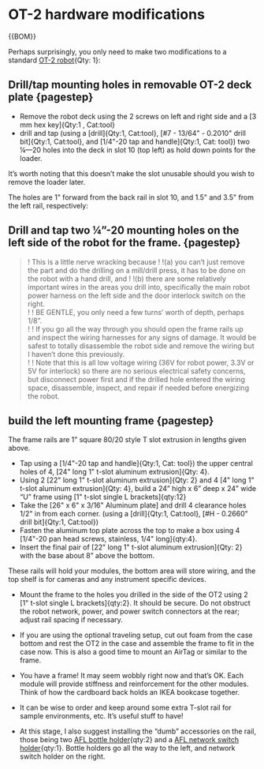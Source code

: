 # OT-2 hardware modifications

{{BOM}}


Perhaps surprisingly, you only need to make two modifications to a standard [OT-2 robot](OT-2Robot.md){Qty: 1}:

## Drill/tap mounting holes in removable OT-2 deck plate {pagestep}
* Remove the robot deck using the 2 screws on left and right side and a [3 mm hex key]{Qty:1 , Cat:tool}
*  drill and tap (using a [drill]{Qty:1, Cat:tool}, [#7 - 13/64" - 0.2010" drill bit]{Qty:1, Cat:tool}, and [1/4"-20 tap and handle]{Qty:1, Cat: tool}) two ¼—20 holes into the deck in slot 10 (top left) as hold down points for the loader. 

 It’s worth noting that this doesn’t make the slot unusable should you wish to remove the loader later.

The holes are 1" forward from the back rail in slot 10, and 1.5" and 3.5" from the left rail, respectively:


## Drill and tap two ¼”-20 mounting holes on the left side of the robot for the frame. {pagestep}

>! This is a little nerve wracking because 
>!
>!(a) you can’t just remove the part and do the drilling on a mill/drill press, it has to be done on the robot with a hand drill, and 
>!
>!(b) there are some relatively important wires in the areas you drill into, specifically the main robot power harness on the left side and the door interlock switch on the right.  
>!
>! BE GENTLE, you only need a few turns’ worth of depth, perhaps 1/8”.  
>!
>! If you go all the way through you should open the frame rails up and inspect the wiring harnesses for any signs of damage.  It would be safest to totally disassemble the robot side and remove the wiring but I haven’t done this previously.  
>!
>! Note that this is all low voltage wiring (36V for robot power, 3.3V or 5V for interlock) so there are no serious electrical safety concerns, but disconnect power first and if the drilled hole entered the wiring space, disassemble, inspect, and repair if needed before energizing the robot.


## build the left mounting frame {pagestep}


The frame rails are 1” square 80/20 style T slot extrusion in lengths given above.

*  Tap using a [1/4"-20 tap and handle]{Qty:1, Cat: tool}) the upper central holes of 4, [24" long 1" t-slot aluminum extrusion]{Qty: 4}. 
*  Using 2 [22" long 1" t-slot aluminum extrusion]{Qty: 2} and 4 [4" long 1" t-slot aluminum extrusion]{Qty: 4}, build a 24” high x 6” deep x 24” wide “U” frame using [1" t-slot single L brackets]{qty:12} 
*  Take the [26" x 6" x 3/16" Aluminum plate] and drill 4 clearance holes 1/2" in from each corner. (using a [drill]{Qty:1, Cat:tool}, [#H - 0.2660" drill bit]{Qty:1, Cat:tool}) 
*  Fasten the aluminum top plate across the top to make a box using 4 [1/4"-20 pan head screws, stainless, 1/4" long]{qty:4}.
*  Insert the final pair of [22" long 1" t-slot aluminum extrusion]{Qty: 2} with the base about 8” above the bottom.  

These rails will hold your modules, the bottom area will store wiring, and the top shelf is for cameras and any instrument specific devices.


* Mount the frame to the holes you drilled in the side of the OT2 using 2 [1" t-slot single L brackets]{qty:2}.  It should be secure.  Do not obstruct the robot network, power, and power switch connectors at the rear; adjust rail spacing if necessary.

* If you are using the optional traveling setup, cut out foam from the case bottom and rest the OT2 in the case and assemble the frame to fit in the case now.  This is also a good time to mount an AirTag or similar to the frame.
* You have a frame!  It may seem wobbly right now and that’s OK.  Each module will provide stiffness and reinforcement for the other modules.  Think of how the cardboard back holds an IKEA bookcase together.
* It can be wise to order and keep around some extra T-slot rail for sample environments, etc.  It’s useful stuff to have!
* At this stage, I also suggest installing the “dumb” accessories on the rail, those being two [AFL bottle holder](AFLbottleholder.md){qty:2} and a [AFL network switch holder](AFLswitchholder.md){qty:1}.  Bottle holders go all the way to the left, and network switch holder on the right.
